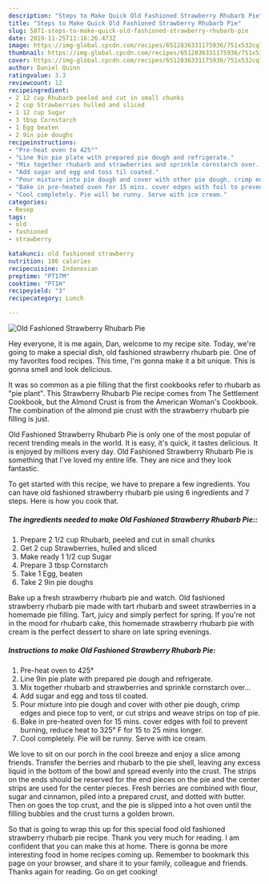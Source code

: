 ```yaml
---
description: "Steps to Make Quick Old Fashioned Strawberry Rhubarb Pie"
title: "Steps to Make Quick Old Fashioned Strawberry Rhubarb Pie"
slug: 5871-steps-to-make-quick-old-fashioned-strawberry-rhubarb-pie
date: 2019-11-25T11:16:26.473Z
image: https://img-global.cpcdn.com/recipes/6512836331175936/751x532cq70/old-fashioned-strawberry-rhubarb-pie-recipe-main-photo.jpg
thumbnail: https://img-global.cpcdn.com/recipes/6512836331175936/751x532cq70/old-fashioned-strawberry-rhubarb-pie-recipe-main-photo.jpg
cover: https://img-global.cpcdn.com/recipes/6512836331175936/751x532cq70/old-fashioned-strawberry-rhubarb-pie-recipe-main-photo.jpg
author: Daniel Quinn
ratingvalue: 3.3
reviewcount: 12
recipeingredient:
- 2 12 cup Rhubarb peeled and cut in small chunks
- 2 cup Strawberries hulled and sliced
- 1 12 cup Sugar
- 3 tbsp Cornstarch
- 1 Egg beaten
- 2 9in pie doughs
recipeinstructions:
- "Pre-heat oven to 425°"
- "Line 9in pie plate with prepared pie dough and refrigerate."
- "Mix together rhubarb and strawberries and sprinkle cornstarch over..."
- "Add sugar and egg and toss til coated."
- "Pour mixture into pie dough and cover with other pie dough, crimp edges and piece top to vent, or cut strips and weave strips on top of pie."
- "Bake in pre-heated oven for 15 mins. cover edges with foil to prevent burning, reduce heat to 325° F for 15 to 25 mins longer."
- "Cool completely. Pie will be runny. Serve with ice cream."
categories:
- Resep
tags:
- old
- fashioned
- strawberry

katakunci: old fashioned strawberry
nutrition: 186 calories
recipecuisine: Indonesian
preptime: "PT17M"
cooktime: "PT1H"
recipeyield: "3"
recipecategory: Lunch

---
```



![Old Fashioned Strawberry Rhubarb Pie](https://img-global.cpcdn.com/recipes/6512836331175936/751x532cq70/old-fashioned-strawberry-rhubarb-pie-recipe-main-photo.jpg)

Hey everyone, it is me again, Dan, welcome to my recipe site. Today, we're going to make a special dish, old fashioned strawberry rhubarb pie. One of my favorites food recipes. This time, I'm gonna make it a bit unique. This is gonna smell and look delicious.

It was so common as a pie filling that the first cookbooks refer to rhubarb as &#34;pie plant&#34;. This Strawberry Rhubarb Pie recipe comes from The Settlement Cookbook, but the Almond Crust is from the American Woman&#39;s Cookbook. The combination of the almond pie crust with the strawberry rhubarb pie filling is just.

Old Fashioned Strawberry Rhubarb Pie is only one of the most popular of recent trending meals in the world. It is easy, it's quick, it tastes delicious. It is enjoyed by millions every day. Old Fashioned Strawberry Rhubarb Pie is something that I've loved my entire life. They are nice and they look fantastic.


To get started with this recipe, we have to prepare a few ingredients. You can have old fashioned strawberry rhubarb pie using 6 ingredients and 7 steps. Here is how you cook that.

##### The ingredients needed to make Old Fashioned Strawberry Rhubarb Pie::

1. Prepare 2 1/2 cup Rhubarb, peeled and cut in small chunks
1. Get 2 cup Strawberries, hulled and sliced
1. Make ready 1 1/2 cup Sugar
1. Prepare 3 tbsp Cornstarch
1. Take 1 Egg, beaten
1. Take 2 9in pie doughs


Bake up a fresh strawberry rhubarb pie and watch. Old fashioned strawberry rhubarb pie made with tart rhubarb and sweet strawberries in a homemade pie filling. Tart, juicy and simply perfect for spring. If you&#39;re not in the mood for rhubarb cake, this homemade strawberry rhubarb pie with cream is the perfect dessert to share on late spring evenings. 

##### Instructions to make Old Fashioned Strawberry Rhubarb Pie:

1. Pre-heat oven to 425°
1. Line 9in pie plate with prepared pie dough and refrigerate.
1. Mix together rhubarb and strawberries and sprinkle cornstarch over...
1. Add sugar and egg and toss til coated.
1. Pour mixture into pie dough and cover with other pie dough, crimp edges and piece top to vent, or cut strips and weave strips on top of pie.
1. Bake in pre-heated oven for 15 mins. cover edges with foil to prevent burning, reduce heat to 325° F for 15 to 25 mins longer.
1. Cool completely. Pie will be runny. Serve with ice cream.


We love to sit on our porch in the cool breeze and enjoy a slice among friends. Transfer the berries and rhubarb to the pie shell, leaving any excess liquid in the bottom of the bowl and spread evenly into the crust. The strips on the ends should be reserved for the end pieces on the pie and the center strips are used for the center pieces. Fresh berries are combined with flour, sugar and cinnamon, piled into a prepared crust, and dotted with butter. Then on goes the top crust, and the pie is slipped into a hot oven until the filling bubbles and the crust turns a golden brown. 

So that is going to wrap this up for this special food old fashioned strawberry rhubarb pie recipe. Thank you very much for reading. I am confident that you can make this at home. There is gonna be more interesting food in home recipes coming up. Remember to bookmark this page on your browser, and share it to your family, colleague and friends. Thanks again for reading. Go on get cooking!
